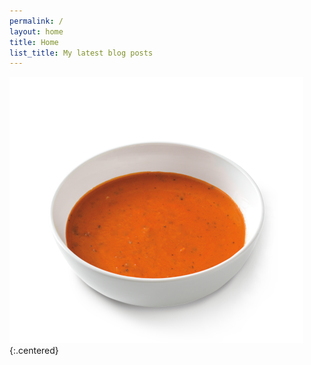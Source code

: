 ```yaml
---
permalink: /
layout: home
title: Home
list_title: My latest blog posts
---
```


![placeholder](/assets/images/frontpage.png){:.centered}




